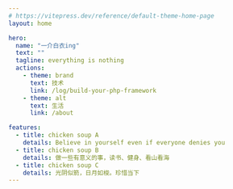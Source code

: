 ```yaml
---
# https://vitepress.dev/reference/default-theme-home-page
layout: home

hero:
  name: "一介白衣ing"
  text: ""
  tagline: everything is nothing
  actions:
    - theme: brand
      text: 技术
      link: /log/build-your-php-framework
    - theme: alt
      text: 生活
      link: /about

features:
  - title: chicken soup A
    details: Believe in yourself even if everyone denies you
  - title: chicken soup B
    details: 做一些有意义的事，读书、健身、看山看海
  - title: chicken soup C
    details: 光阴似箭，日月如梭。珍惜当下
---
```

